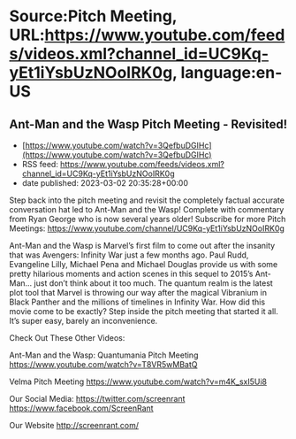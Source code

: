 # Source:Pitch Meeting, URL:https://www.youtube.com/feeds/videos.xml?channel_id=UC9Kq-yEt1iYsbUzNOoIRK0g, language:en-US

## Ant-Man and the Wasp Pitch Meeting - Revisited!
 - [https://www.youtube.com/watch?v=3QefbuDGIHc](https://www.youtube.com/watch?v=3QefbuDGIHc)
 - RSS feed: https://www.youtube.com/feeds/videos.xml?channel_id=UC9Kq-yEt1iYsbUzNOoIRK0g
 - date published: 2023-03-02 20:35:28+00:00

Step back into the pitch meeting and revisit the completely factual accurate conversation hat led to Ant-Man and the Wasp! Complete with commentary from Ryan George who is now several years older!
Subscribe for more Pitch Meetings: https://www.youtube.com/channel/UC9Kq-yEt1iYsbUzNOoIRK0g


Ant-Man and the Wasp is Marvel’s first film to come out after the insanity that was Avengers: Infinity War just a few months ago. Paul Rudd, Evangeline Lilly, Michael Pena and Michael Douglas provide us with some pretty hilarious moments and action scenes in this sequel to 2015’s Ant-Man… just don’t think about it too much. The quantum realm is the latest plot tool that Marvel is throwing our way after the magical Vibranium in Black Panther and the millions of timelines in Infinity War. How did this movie come to be exactly? Step inside the pitch meeting that started it all. It’s super easy, barely an inconvenience.

Check Out These Other Videos:

Ant-Man and the Wasp: Quantumania Pitch Meeting
https://www.youtube.com/watch?v=T8VR5wMBatQ

Velma Pitch Meeting
https://www.youtube.com/watch?v=m4K_sxI5Ui8


Our Social Media:
https://twitter.com/screenrant
https://www.facebook.com/ScreenRant

Our Website
http://screenrant.com/

